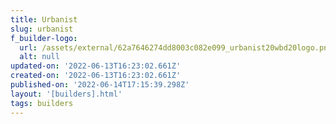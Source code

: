 ```yaml
---
title: Urbanist
slug: urbanist
f_builder-logo:
  url: /assets/external/62a7646274dd8003c082e099_urbanist20wbd20logo.png
  alt: null
updated-on: '2022-06-13T16:23:02.661Z'
created-on: '2022-06-13T16:23:02.661Z'
published-on: '2022-06-14T17:15:39.298Z'
layout: '[builders].html'
tags: builders
---
```



